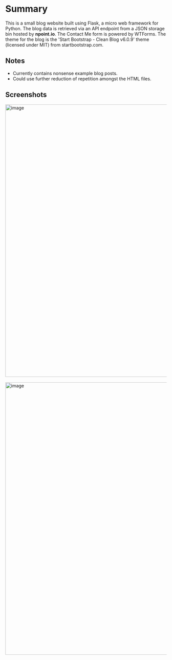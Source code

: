 # Summary

This is a small blog website built using Flask, a micro web framework for Python. The blog data is retrieved via an API endpoint from a JSON storage bin hosted by **npoint.io**. 
The Contact Me form is powered by WTForms. The theme for the blog is the 'Start Bootstrap - Clean Blog v6.0.9' theme (licensed under MIT) from startbootstrap.com.

## Notes

- Currently contains nonsense example blog posts.
- Could use further reduction of repetition amongst the HTML files.

## Screenshots

<img width="852" alt="image" src="https://github.com/mattmanalang/python-flask-blog-site/assets/73713903/ad090436-ec2c-4ce5-9707-0d8b3a062238">
<br>
<br>
<img width="852" alt="image" src="https://github.com/mattmanalang/python-flask-blog-site/assets/73713903/84e7e5c3-d594-45e6-acd1-0798224ab5da">




